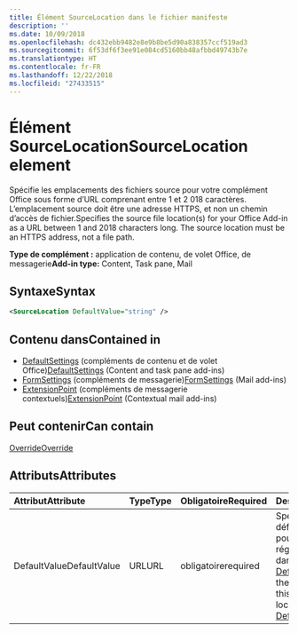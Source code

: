 ```yaml
---
title: Élément SourceLocation dans le fichier manifeste
description: ''
ms.date: 10/09/2018
ms.openlocfilehash: dc432ebb9482e8e9b8be5d90a838357ccf519ad3
ms.sourcegitcommit: 6f53df6f3ee91e084cd5160bb48afbbd49743b7e
ms.translationtype: HT
ms.contentlocale: fr-FR
ms.lasthandoff: 12/22/2018
ms.locfileid: "27433515"
---
```

# <a name="sourcelocation-element"></a><span data-ttu-id="f3e52-102">Élément SourceLocation</span><span class="sxs-lookup"><span data-stu-id="f3e52-102">SourceLocation element</span></span>

<span data-ttu-id="f3e52-p101">Spécifie les emplacements des fichiers source pour votre complément Office sous forme d’URL comprenant entre 1 et 2 018 caractères. L’emplacement source doit être une adresse HTTPS, et non un chemin d’accès de fichier.</span><span class="sxs-lookup"><span data-stu-id="f3e52-p101">Specifies the source file location(s) for your Office Add-in as a URL between 1 and 2018 characters long. The source location must be an HTTPS address, not a file path.</span></span>

<span data-ttu-id="f3e52-105">**Type de complément :** application de contenu, de volet Office, de messagerie</span><span class="sxs-lookup"><span data-stu-id="f3e52-105">**Add-in type:** Content, Task pane, Mail</span></span>

## <a name="syntax"></a><span data-ttu-id="f3e52-106">Syntaxe</span><span class="sxs-lookup"><span data-stu-id="f3e52-106">Syntax</span></span>

```XML
<SourceLocation DefaultValue="string" />
```

## <a name="contained-in"></a><span data-ttu-id="f3e52-107">Contenu dans</span><span class="sxs-lookup"><span data-stu-id="f3e52-107">Contained in</span></span>

- <span data-ttu-id="f3e52-108">[DefaultSettings](defaultsettings.md) (compléments de contenu et de volet Office)</span><span class="sxs-lookup"><span data-stu-id="f3e52-108">[DefaultSettings](defaultsettings.md) (Content and task pane add-ins)</span></span>
- <span data-ttu-id="f3e52-109">[FormSettings](formsettings.md) (compléments de messagerie)</span><span class="sxs-lookup"><span data-stu-id="f3e52-109">[FormSettings](formsettings.md) (Mail add-ins)</span></span>
- <span data-ttu-id="f3e52-110">[ExtensionPoint](extensionpoint.md) (compléments de messagerie contextuels)</span><span class="sxs-lookup"><span data-stu-id="f3e52-110">[ExtensionPoint](extensionpoint.md) (Contextual mail add-ins)</span></span>

## <a name="can-contain"></a><span data-ttu-id="f3e52-111">Peut contenir</span><span class="sxs-lookup"><span data-stu-id="f3e52-111">Can contain</span></span>

[<span data-ttu-id="f3e52-112">Override</span><span class="sxs-lookup"><span data-stu-id="f3e52-112">Override</span></span>](override.md)

## <a name="attributes"></a><span data-ttu-id="f3e52-113">Attributs</span><span class="sxs-lookup"><span data-stu-id="f3e52-113">Attributes</span></span>

|<span data-ttu-id="f3e52-114">**Attribut**</span><span class="sxs-lookup"><span data-stu-id="f3e52-114">**Attribute**</span></span>|<span data-ttu-id="f3e52-115">**Type**</span><span class="sxs-lookup"><span data-stu-id="f3e52-115">**Type**</span></span>|<span data-ttu-id="f3e52-116">**Obligatoire**</span><span class="sxs-lookup"><span data-stu-id="f3e52-116">**Required**</span></span>|<span data-ttu-id="f3e52-117">**Description**</span><span class="sxs-lookup"><span data-stu-id="f3e52-117">**Description**</span></span>|
|:-----|:-----|:-----|:-----|
|<span data-ttu-id="f3e52-118">DefaultValue</span><span class="sxs-lookup"><span data-stu-id="f3e52-118">DefaultValue</span></span>|<span data-ttu-id="f3e52-119">URL</span><span class="sxs-lookup"><span data-stu-id="f3e52-119">URL</span></span>|<span data-ttu-id="f3e52-120">obligatoire</span><span class="sxs-lookup"><span data-stu-id="f3e52-120">required</span></span>|<span data-ttu-id="f3e52-121">Spécifie la valeur par défaut de ce paramètre pour les paramètres régionaux spécifiés dans l’élément [DefaultLocale](defaultlocale.md).</span><span class="sxs-lookup"><span data-stu-id="f3e52-121">Specifies the default value for this setting for the locale specified in the [DefaultLocale](defaultlocale.md) element.</span></span>|
